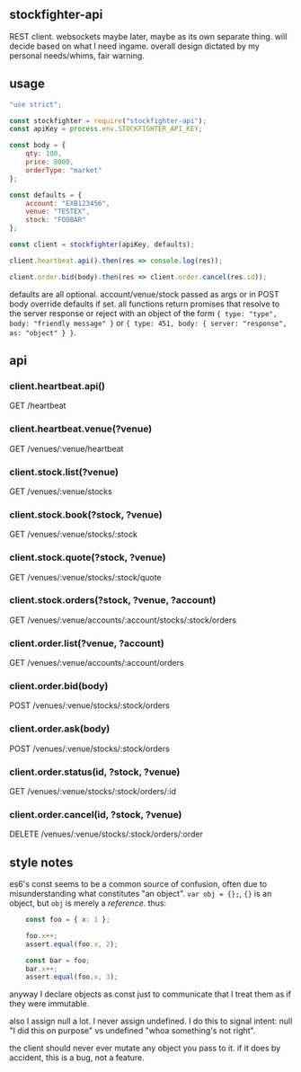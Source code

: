 stockfighter-api
---

REST client. websockets maybe later, maybe as its own separate thing. will decide based on what I need ingame. overall design dictated by my personal needs/whims, fair warning.

usage
---

```javascript
"use strict";

const stockfighter = require("stockfighter-api");
const apiKey = process.env.STOCKFIGHTER_API_KEY;

const body = {
    qty: 100,
    price: 8000,
    orderType: "market" 
};

const defaults = {
    account: "EXB123456",
    venue: "TESTEX",
    stock: "FOOBAR"
};

const client = stockfighter(apiKey, defaults);

client.heartbeat.api().then(res => console.log(res));

client.order.bid(body).then(res => client.order.cancel(res.id));
```

defaults are all optional. account/venue/stock passed as args or in POST body override defaults if set. all functions return promises that resolve to the server response or reject with an object of the form `{ type: "type", body: "friendly message" }` or `{ type: 451, body: { server: "response", as: "object" } }`.

api
---

### client.heartbeat.api()
GET /heartbeat

### client.heartbeat.venue(?venue)
GET /venues/:venue/heartbeat

### client.stock.list(?venue)
GET /venues/:venue/stocks

### client.stock.book(?stock, ?venue)
GET /venues/:venue/stocks/:stock

### client.stock.quote(?stock, ?venue)
GET /venues/:venue/stocks/:stock/quote

### client.stock.orders(?stock, ?venue, ?account)
GET /venues/:venue/accounts/:account/stocks/:stock/orders

### client.order.list(?venue, ?account)
GET /venues/:venue/accounts/:account/orders

### client.order.bid(body)
POST /venues/:venue/stocks/:stock/orders

### client.order.ask(body)
POST /venues/:venue/stocks/:stock/orders

### client.order.status(id, ?stock, ?venue)
GET /venues/:venue/stocks/:stock/orders/:id

### client.order.cancel(id, ?stock, ?venue)
DELETE /venues/:venue/stocks/:stock/orders/:order

style notes
---

es6's const seems to be a common source of confusion, often due to misunderstanding what constitutes "an object". `var obj = {};`, `{}` is an object, but `obj` is merely a _reference_. thus:

```javascript
    const foo = { x: 1 };

    foo.x++;
    assert.equal(foo.x, 2);

    const bar = foo;
    bar.x++;
    assert.equal(foo.x, 3);
```

anyway I declare objects as const just to communicate that I treat them as if they were immutable.

also I assign null a lot. I never assign undefined. I do this to signal intent: null "I did this on purpose" vs undefined "whoa something's not right". 

the client should never ever mutate any object you pass to it. if it does by accident, this is a bug, not a feature.
